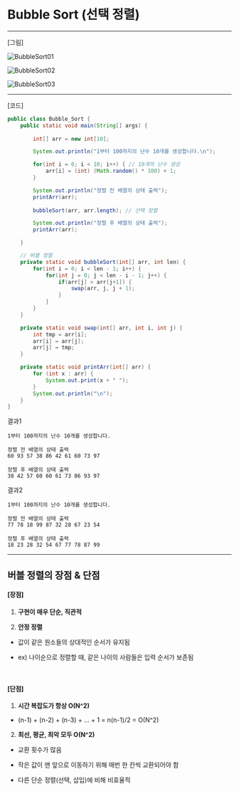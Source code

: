 # Bubble Sort (선택 정렬)

---

[그림]

![BubbleSort01](https://github.com/user-attachments/assets/5ce4720f-79b6-4133-be61-5f0e45b13534)

![BubbleSort02](https://github.com/user-attachments/assets/fe9d6e8a-b3dc-420e-b330-ef40d997b0b1)

![BubbleSort03](https://github.com/user-attachments/assets/b66f656a-4849-4062-a4c9-95acddd27261)

---

[코드]

```java
public class Bubble_Sort {
    public static void main(String[] args) {
        
        int[] arr = new int[10];

        System.out.println("1부터 100까지의 난수 10개를 생성합니다.\n");

        for(int i = 0; i < 10; i++) { // 10개의 난수 생성
            arr[i] = (int) (Math.random() * 100) + 1;
        }

        System.out.println("정렬 전 배열의 상태 출력");
        printArr(arr); 
        
        bubbleSort(arr, arr.length); // 선택 정렬

        System.out.println("정렬 후 배열의 상태 출력");
        printArr(arr);

    }

    // 버블 정렬
    private static void bubbleSort(int[] arr, int len) {
        for(int i = 0; i < len - 1; i++) {
            for(int j = 0; j < len - i - 1; j++) {
                if(arr[j] > arr[j+1]) {
                    swap(arr, j, j + 1);
                }
            }
        }
    }

    private static void swap(int[] arr, int i, int j) {
        int tmp = arr[i];
        arr[i] = arr[j];
        arr[j] = tmp;
    }

    private static void printArr(int[] arr) {
        for (int x : arr) {
            System.out.print(x + " ");
        }
        System.out.println("\n");
    }
}
```

결과1

```
1부터 100까지의 난수 10개를 생성합니다.

정렬 전 배열의 상태 출력
60 93 57 38 86 42 61 60 73 97

정렬 후 배열의 상태 출력
38 42 57 60 60 61 73 86 93 97
```

결과2

```
1부터 100까지의 난수 10개를 생성합니다.

정렬 전 배열의 상태 출력
77 78 18 99 87 32 28 67 23 54

정렬 후 배열의 상태 출력
18 23 28 32 54 67 77 78 87 99
```

---

## 버블 정렬의 장점 & 단점

#### [장점]

1. **구현이 매우 단순, 직관적**

2. **안정 정렬**

- 값이 같은 원소들의 상대적인 순서가 유지됨

- ex) 나이순으로 정렬할 때, 같은 나이의 사람들은 입력 순서가 보존됨

&nbsp; 

#### [단점]

1. **시간 복잡도가 항상 O(N^2)**

- (n-1) + (n-2) + (n-3) + ... + 1 = n(n-1)/2 = O(N^2)

2. **최선, 평균, 최악 모두 O(N^2)**

- 교환 횟수가 많음

- 작은 값이 맨 앞으로 이동하기 위해 매번 한 칸씩 교환되어야 함

- 다른 단순 정렬(선택, 삽입)에 비해 비효율적